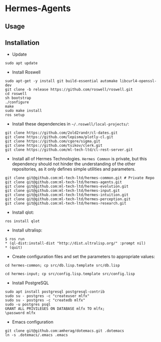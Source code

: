 # Hermes-Agents

## Usage

## Installation

- Update

```
sudo apt update
```

- Install Roswell

```
sudo apt-get -y install git build-essential automake libcurl4-openssl-dev
git clone -b release https://github.com/roswell/roswell.git
cd roswell
sh bootstrap
./configure
make
sudo make install
ros setup
```

- Install these dependencies in `~/.roswell/local-projects/`:

```
git clone https://github.com/2old2randr/cl-dates.git
git clone https://github.com/lepisma/plotly-cl.git
git clone https://github.com/cgore/sigma.git
git clone https://github.com/tsikov/clerk.git
git clone https://github.com/ml-tech-ltd/cl-rest-server.git
```

- Install all of Hermes Technologies. `Hermes Common` is private, but
  this dependency should not hinder the understanding of the other
  repositories, as it only defines simple utilities and parameters.

```
git clone git@github.com:ml-tech-ltd/hermes-common.git # Private Repo
git clone git@github.com:ml-tech-ltd/hermes-agents.git
git clone git@github.com:ml-tech-ltd/hermes-evolution.git
git clone git@github.com:ml-tech-ltd/hermes-input.git
git clone git@github.com:ml-tech-ltd/hermes-intuition.git
git clone git@github.com:ml-tech-ltd/hermes-perception.git
git clone git@github.com:ml-tech-ltd/hermes-research.git
```

- Install qlot:

``` ros install qlot ```

- Install ultralisp:

```
$ ros run
* (ql-dist:install-dist "http://dist.ultralisp.org/" :prompt nil)
* (quit)
```

- Create configuration files and set the parameters to appropriate values:

```
cd hermes-common; cp src/db.lisp.template src/db.lisp
```

```
cd hermes-input; cp src/config.lisp.template src/config.lisp
```

- Install PostgreSQL

```
sudo apt install postgresql postgresql-contrib
sudo su - postgres -c "createuser mlfx"
sudo su - postgres -c "createdb mlfx"
sudo -u postgres psql
GRANT ALL PRIVILEGES ON DATABASE mlfx TO mlfx;
\password mlfx
```

- Emacs configuration

```
git clone git@github.com:amherag/dotemacs.git .dotemacs
ln -s .dotemacs/.emacs .emacs
```
